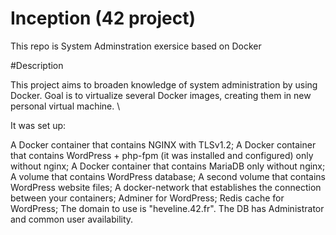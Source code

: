 # Inception (42 project)

This repo is System Adminstration exersice based on Docker

#Description

This project aims to broaden knowledge of system administration by using Docker.
Goal is to virtualize several Docker images, creating them in new personal virtual machine. \

It was set up:

A Docker container that contains NGINX with TLSv1.2;
A Docker container that contains WordPress + php-fpm (it was installed and configured) only without nginx;
A Docker container that contains MariaDB only without nginx;
A volume that contains WordPress database;
A second volume that contains WordPress website files;
A docker-network that establishes the connection between your containers;
Adminer for WordPress;
Redis cache for WordPress;
The domain to use is "heveline.42.fr". The DB has Administrator and common user availability.
